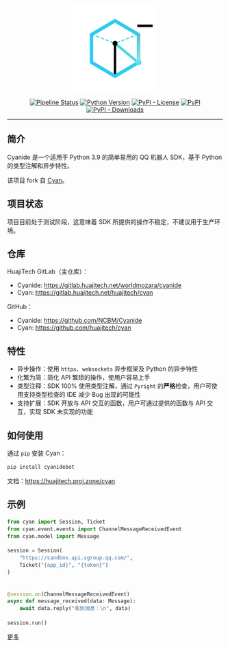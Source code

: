 <div align="center">
    <img src="logo.png" width="200" alt="cyan">
</div>

<div align="center">

[![Pipeline Status](https://gitlab.huajitech.net/worldmozara/cyanide/badges/main/pipeline.svg)](https://gitlab.huajitech.net/worldmozara/cyanide/-/commits/main)
[![Python Version](https://img.shields.io/badge/python-3.9%2B-blue)](https://gitlab.huajitech.net/worldmozara/cyanide)
[![PyPI - License](https://img.shields.io/pypi/l/cyanidebot)](https://gitlab.huajitech.net/worldmozara/cyanide)
[![PyPI](https://img.shields.io/pypi/v/cyanidebot)](https://gitlab.huajitech.net/worldmozara/cyanide)
[![PyPI - Downloads](https://img.shields.io/pypi/dm/cyanidebot)](https://pypi.org/project/cyanidebot/)

</div>

---

## 简介

Cyanide 是一个适用于 Python 3.9 的简单易用的 QQ 机器人 SDK，基于 Python 的类型注解和异步特性。

该项目 fork 自 [Cyan](https://gitlab.huajitech.net/huajitech/cyan)。

## 项目状态

项目目前处于测试阶段，这意味着 SDK 所提供的操作不稳定，不建议用于生产环境。

## 仓库

HuajiTech GitLab（主仓库）：
- Cyanide: https://gitlab.huajitech.net/worldmozara/cyanide
- Cyan: https://gitlab.huajitech.net/huajitech/cyan

GitHub：
- Cyanide: https://github.com/NCBM/Cyanide
- Cyan: https://github.com/huajitech/cyan

## 特性

- 异步操作：使用 `httpx`、`websockets` 异步框架及 Python 的异步特性
- 化繁为简：简化 API 繁琐的操作，使用户容易上手
- 类型注释：SDK 100% 使用类型注解，通过 `Pyright` 的**严格**检查，用户可使用支持类型检查的 IDE 减少 Bug 出现的可能性
- 支持扩展：SDK 开放与 API 交互的函数，用户可通过提供的函数与 API 交互，实现 SDK 未实现的功能

## 如何使用

通过 `pip` 安装 Cyan：
```bash
pip install cyanidebot
```

文档：https://huajitech.proj.zone/cyan

## 示例

```py
from cyan import Session, Ticket
from cyan.event.events import ChannelMessageReceivedEvent
from cyan.model import Message

session = Session(
    "https://sandbox.api.sgroup.qq.com/",
    Ticket("{app_id}", "{token}")
)


@session.on(ChannelMessageReceivedEvent)
async def message_received(data: Message):
    await data.reply("收到消息：\n", data)

session.run()
```

[更多](examples)
